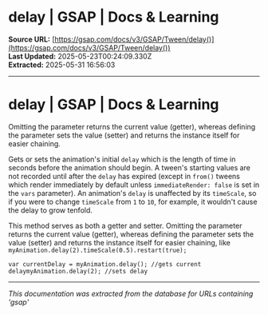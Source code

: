 # delay | GSAP | Docs & Learning

**Source URL:** [https://gsap.com/docs/v3/GSAP/Tween/delay()](https://gsap.com/docs/v3/GSAP/Tween/delay())  
**Last Updated:** 2025-05-23T00:24:09.330Z  
**Extracted:** 2025-05-31 16:56:03

---

# delay | GSAP | Docs & Learning

Omitting the parameter returns the current value (getter), whereas defining the parameter sets the value (setter) and returns the instance itself for easier chaining.

Gets or sets the animation's initial `delay` which is the length of time in seconds before the animation should begin. A tween's starting values are not recorded until after the `delay` has expired (except in `from()` tweens which render immediately by default unless `immediateRender: false` is set in the `vars` parameter). An animation's `delay` is unaffected by its `timeScale`, so if you were to change `timeScale` from `1` to `10`, for example, it wouldn't cause the delay to grow tenfold.

This method serves as both a getter and setter. Omitting the parameter returns the current value (getter), whereas defining the parameter sets the value (setter) and returns the instance itself for easier chaining, like `myAnimation.delay(2).timeScale(0.5).restart(true);`

```
var currentDelay = myAnimation.delay(); //gets current delaymyAnimation.delay(2); //sets delay
```

---

*This documentation was extracted from the database for URLs containing 'gsap'*
